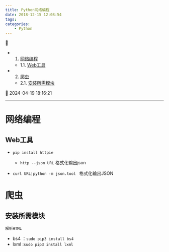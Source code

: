 ```yaml
---
title: Python网络编程
date: 2018-12-15 12:08:54
tags: 
categories: 
    - Python
---
```


💠

- 1. [网络编程](#网络编程)
    - 1.1. [Web工具](#web工具)
- 2. [爬虫](#爬虫)
    - 2.1. [安装所需模块](#安装所需模块)

💠 2024-04-19 18:16:21
****************************************
# 网络编程
## Web工具
- `pip install httpie` 
    - `http --json URL` 格式化输出json

- `curl URL|python -m json.tool ` 格式化输出JSON

# 爬虫
## 安装所需模块

`解析HTML`
- bs4 ：`sudo pip3 install bs4`
- lxml :`sudo pip3 install lxml`
